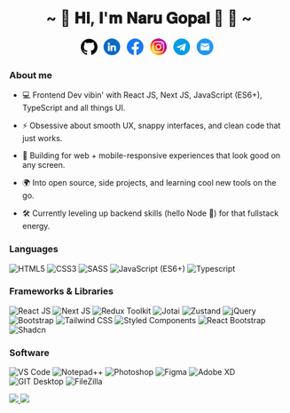 <h1 align="center">~ 💖 𝐇𝐢, 𝐈'𝐦 𝐍𝐚𝐫𝐮 𝐆𝐨𝐩𝐚𝐥 👋 💖 ~</h1>

<div align='center'>
  <p align='center'>
    <a href="https://github.com/iamnarugopal"><img height="30" src="images/github.svg"></a>&nbsp;&nbsp;
    <a href="https://www.linkedin.com/in/iamnarugopal"><img height="30" src="images/linkedin.svg"></a>&nbsp;&nbsp;
    <a href="https://www.facebook.com/iamnarugopal"><img height="30" src="images/facebook.svg"></a>&nbsp;&nbsp;
    <a href="https://www.instagram.com/iamnarugopal"><img height="30" src="images/instagram.svg"></a>&nbsp;&nbsp;
    <a href="https://t.me/iamnarugopal"><img height="30" src="images/telegram.svg"></a>&nbsp;&nbsp;
    <a href="mailto:veeruk0217@gmail.com"><img height="30" src="images/gmail.svg"></a>&nbsp;&nbsp;
  </p>
</div>

### About me

* 💻 Frontend Dev vibin' with React JS, Next JS, JavaScript (ES6+), TypeScript and all things UI.

* ⚡ Obsessive about smooth UX, snappy interfaces, and clean code that just works.

* 📱 Building for web + mobile-responsive experiences that look good on any screen.

* 🌍 Into open source, side projects, and learning cool new tools on the go.

* 🛠️ Currently leveling up backend skills (hello Node 👋) for that fullstack energy.



### Languages

![HTML5](https://img.shields.io/badge/-HTML5-000?&logo=HTML5)
![CSS3](https://img.shields.io/badge/-CSS3-000?&logo=CSS3)
![SASS](https://img.shields.io/badge/-SASS-000?&logo=SASS)
![JavaScript (ES6+)](https://img.shields.io/badge/-JavaScript-000?&logo=JavaScript)
![Typescript](https://img.shields.io/badge/-TypeScript-000?&logo=TypeScript)

### Frameworks & Libraries

![React JS](https://img.shields.io/badge/React_JS-000?logo=React&logoColor=61DAFB&style=for-the-badge&logoWidth=30)
![Next JS](https://img.shields.io/badge/-Next_JS-000?&logo=Next.js)
![Redux Toolkit](https://img.shields.io/badge/-Redux_Toolkit-000?&logo=Redux)
![Jotai](https://img.shields.io/badge/-Jotai-000?&logo=ghostery)
![Zustand](https://img.shields.io/badge/-Zustand-000?&logo=foodpanda)
![jQuery](https://img.shields.io/badge/-jQuery-000?&logo=jQuery)
![Bootstrap](https://img.shields.io/badge/-Bootstrap-000?&logo=Bootstrap)
![Tailwind CSS](https://img.shields.io/badge/-Tailwind_CSS-000?&logo=Tailwindcss)
![Styled Components](https://img.shields.io/badge/-Styled_Components-000?&logo=htmx)
![React Bootstrap](https://img.shields.io/badge/-React_Bootstrap-000?&logo=Reactbootstrap)
![Shadcn](https://img.shields.io/badge/-Shadcn/ui-000?&logo=shadcnui)

### Software

![VS Code](https://img.shields.io/badge/-VS_Code-000?&logo=infinityfree)
![Notepad++](https://img.shields.io/badge/-Notepad++-000?&logo=notepadplusplus)
![Photoshop](https://img.shields.io/badge/-Photoshop-000?&logo=photopea)
![Figma](https://img.shields.io/badge/-Figma-000?&logo=Figma)
![Adobe XD](https://img.shields.io/badge/-Adobe_XD-000?&logo=baserow)
![GIT Desktop](https://img.shields.io/badge/-GIT-000?&logo=GIT)
![FileZilla](https://img.shields.io/badge/-FileZilla-000?&logo=FileZilla)

<a href="https://narugopal.vercel.app/">
  <img height="137px" src="https://github-readme-stats.vercel.app/api?username=iamnarugopal&hide_title=true&hide_border=true&show_icons=true&include_all_commits=true&count_private=true&line_height=21&text_color=000&icon_color=000&bg_color=0,ea6161,ffc64d,fffc4d,52fa5a&theme=graywhite" /><!-- wi*quL3fcV -->
  <img height="137px" src="https://github-readme-stats.vercel.app/api/top-langs/?username=iamnarugopal&hide=html&hide_title=true&hide_border=true&layout=compact&langs_count=6&exclude_repo=comp426,Redventures-Movie-Quotes&text_color=000&icon_color=fff&bg_color=0,52fa5a,4dfcff,c64dff&theme=graywhite" />
</a>